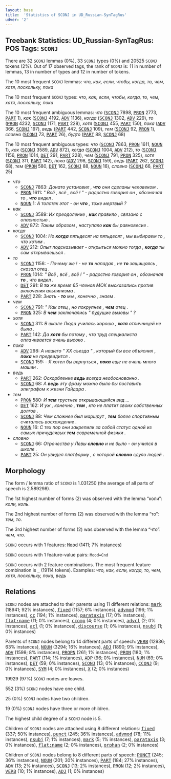 ```yaml
---
layout: base
title:  'Statistics of SCONJ in UD_Russian-SynTagRus'
udver: '2'
---
```


## Treebank Statistics: UD_Russian-SynTagRus: POS Tags: `SCONJ`

There are 32 `SCONJ` lemmas (0%), 33 `SCONJ` types (0%) and 20525 `SCONJ` tokens (2%).
Out of 17 observed tags, the rank of `SCONJ` is: 11 in number of lemmas, 13 in number of types and 12 in number of tokens.

The 10 most frequent `SCONJ` lemmas: <em>что, как, если, чтобы, когда, то, чем, хотя, поскольку, пока</em>

The 10 most frequent `SCONJ` types:  <em>что, как, если, чтобы, когда, то, чем, хотя, поскольку, пока</em>

The 10 most frequent ambiguous lemmas: <em>что</em> (<tt><a href="ru_syntagrus-pos-SCONJ.html">SCONJ</a></tt> 7898, <tt><a href="ru_syntagrus-pos-PRON.html">PRON</a></tt> 2773, <tt><a href="ru_syntagrus-pos-PART.html">PART</a></tt> 1), <em>как</em> (<tt><a href="ru_syntagrus-pos-SCONJ.html">SCONJ</a></tt> 4192, <tt><a href="ru_syntagrus-pos-ADV.html">ADV</a></tt> 1136), <em>когда</em> (<tt><a href="ru_syntagrus-pos-SCONJ.html">SCONJ</a></tt> 1302, <tt><a href="ru_syntagrus-pos-ADV.html">ADV</a></tt> 229), <em>то</em> (<tt><a href="ru_syntagrus-pos-PRON.html">PRON</a></tt> 4232, <tt><a href="ru_syntagrus-pos-SCONJ.html">SCONJ</a></tt> 1171, <tt><a href="ru_syntagrus-pos-PART.html">PART</a></tt> 228), <em>хотя</em> (<tt><a href="ru_syntagrus-pos-SCONJ.html">SCONJ</a></tt> 455, <tt><a href="ru_syntagrus-pos-PART.html">PART</a></tt> 150), <em>пока</em> (<tt><a href="ru_syntagrus-pos-ADV.html">ADV</a></tt> 366, <tt><a href="ru_syntagrus-pos-SCONJ.html">SCONJ</a></tt> 197), <em>ведь</em> (<tt><a href="ru_syntagrus-pos-PART.html">PART</a></tt> 442, <tt><a href="ru_syntagrus-pos-SCONJ.html">SCONJ</a></tt> 109), <em>тем</em> (<tt><a href="ru_syntagrus-pos-SCONJ.html">SCONJ</a></tt> 92, <tt><a href="ru_syntagrus-pos-PRON.html">PRON</a></tt> 1), <em>словно</em> (<tt><a href="ru_syntagrus-pos-SCONJ.html">SCONJ</a></tt> 73, <tt><a href="ru_syntagrus-pos-PART.html">PART</a></tt> 26), <em>будто</em> (<tt><a href="ru_syntagrus-pos-PART.html">PART</a></tt> 88, <tt><a href="ru_syntagrus-pos-SCONJ.html">SCONJ</a></tt> 68)

The 10 most frequent ambiguous types:  <em>что</em> (<tt><a href="ru_syntagrus-pos-SCONJ.html">SCONJ</a></tt> 7863, <tt><a href="ru_syntagrus-pos-PRON.html">PRON</a></tt> 1611, <tt><a href="ru_syntagrus-pos-NOUN.html">NOUN</a></tt> 1), <em>как</em> (<tt><a href="ru_syntagrus-pos-SCONJ.html">SCONJ</a></tt> 3589, <tt><a href="ru_syntagrus-pos-ADV.html">ADV</a></tt> 872), <em>когда</em> (<tt><a href="ru_syntagrus-pos-SCONJ.html">SCONJ</a></tt> 1004, <tt><a href="ru_syntagrus-pos-ADV.html">ADV</a></tt> 212), <em>то</em> (<tt><a href="ru_syntagrus-pos-SCONJ.html">SCONJ</a></tt> 1156, <tt><a href="ru_syntagrus-pos-PRON.html">PRON</a></tt> 1014, <tt><a href="ru_syntagrus-pos-DET.html">DET</a></tt> 291, <tt><a href="ru_syntagrus-pos-PART.html">PART</a></tt> 228), <em>чем</em> (<tt><a href="ru_syntagrus-pos-SCONJ.html">SCONJ</a></tt> 791, <tt><a href="ru_syntagrus-pos-PRON.html">PRON</a></tt> 325), <em>хотя</em> (<tt><a href="ru_syntagrus-pos-SCONJ.html">SCONJ</a></tt> 311, <tt><a href="ru_syntagrus-pos-PART.html">PART</a></tt> 142), <em>пока</em> (<tt><a href="ru_syntagrus-pos-ADV.html">ADV</a></tt> 298, <tt><a href="ru_syntagrus-pos-SCONJ.html">SCONJ</a></tt> 159), <em>ведь</em> (<tt><a href="ru_syntagrus-pos-PART.html">PART</a></tt> 262, <tt><a href="ru_syntagrus-pos-SCONJ.html">SCONJ</a></tt> 68), <em>тем</em> (<tt><a href="ru_syntagrus-pos-PRON.html">PRON</a></tt> 580, <tt><a href="ru_syntagrus-pos-DET.html">DET</a></tt> 162, <tt><a href="ru_syntagrus-pos-SCONJ.html">SCONJ</a></tt> 88, <tt><a href="ru_syntagrus-pos-NOUN.html">NOUN</a></tt> 16), <em>словно</em> (<tt><a href="ru_syntagrus-pos-SCONJ.html">SCONJ</a></tt> 66, <tt><a href="ru_syntagrus-pos-PART.html">PART</a></tt> 25)


* <em>что</em>
  * <tt><a href="ru_syntagrus-pos-SCONJ.html">SCONJ</a></tt> 7863: <em>Донато установил , <b>что</b> они сделаны человеком .</em>
  * <tt><a href="ru_syntagrus-pos-PRON.html">PRON</a></tt> 1611: <em>" Всё , всё , всё ! " - радостно говорил он , обозначая то , <b>что</b> видел .</em>
  * <tt><a href="ru_syntagrus-pos-NOUN.html">NOUN</a></tt> 1: <em>А толстяк этот - он <b>что</b> , тоже мертвый ?</em>
* <em>как</em>
  * <tt><a href="ru_syntagrus-pos-SCONJ.html">SCONJ</a></tt> 3589: <em>Их преодоление , <b>как</b> правило , связано с опасностью .</em>
  * <tt><a href="ru_syntagrus-pos-ADV.html">ADV</a></tt> 872: <em>Таким образом , наступало <b>как</b> бы равновесие .</em>
* <em>когда</em>
  * <tt><a href="ru_syntagrus-pos-SCONJ.html">SCONJ</a></tt> 1004: <em>Но <b>когда</b> пятьдесят на пятьдесят , мы выбираем то , что хотим .</em>
  * <tt><a href="ru_syntagrus-pos-ADV.html">ADV</a></tt> 212: <em>Опыт подсказывает - открыться можно тогда , <b>когда</b> ты сам открываешься .</em>
* <em>то</em>
  * <tt><a href="ru_syntagrus-pos-SCONJ.html">SCONJ</a></tt> 1156: <em>- Почему же ! - не <b>то</b> нападая , не <b>то</b> защищаясь , сказал отец .</em>
  * <tt><a href="ru_syntagrus-pos-PRON.html">PRON</a></tt> 1014: <em>" Всё , всё , всё ! " - радостно говорил он , обозначая <b>то</b> , что видел .</em>
  * <tt><a href="ru_syntagrus-pos-DET.html">DET</a></tt> 291: <em>В <b>то</b> же время 65 членов МОК высказались против включения альпинизма .</em>
  * <tt><a href="ru_syntagrus-pos-PART.html">PART</a></tt> 228: <em>Знать - <b>то</b> мы , конечно , знаем .</em>
* <em>чем</em>
  * <tt><a href="ru_syntagrus-pos-SCONJ.html">SCONJ</a></tt> 791: <em>" Как отец , но покрупнее , <b>чем</b> отец .</em>
  * <tt><a href="ru_syntagrus-pos-PRON.html">PRON</a></tt> 325: <em>В <b>чем</b> заключались " будущие вызовы " ?</em>
* <em>хотя</em>
  * <tt><a href="ru_syntagrus-pos-SCONJ.html">SCONJ</a></tt> 311: <em>В школе Люда училась хорошо , <b>хотя</b> отличницей не была .</em>
  * <tt><a href="ru_syntagrus-pos-PART.html">PART</a></tt> 142: <em>Да <b>хотя</b> бы потому , что труд специалиста оплачивается очень высоко .</em>
* <em>пока</em>
  * <tt><a href="ru_syntagrus-pos-ADV.html">ADV</a></tt> 298: <em>А нашего " XX съезда " , который бы все объяснил , <b>пока</b> не предвидится .</em>
  * <tt><a href="ru_syntagrus-pos-SCONJ.html">SCONJ</a></tt> 159: <em>- Я хотел бы вернуться , <b>пока</b> еще не очень много машин .</em>
* <em>ведь</em>
  * <tt><a href="ru_syntagrus-pos-PART.html">PART</a></tt> 262: <em>Оскорбление <b>ведь</b> всегда необоснованно .</em>
  * <tt><a href="ru_syntagrus-pos-SCONJ.html">SCONJ</a></tt> 68: <em>А <b>ведь</b> эту фразу можно было бы поставить эпиграфом к жизни Гайдара .</em>
* <em>тем</em>
  * <tt><a href="ru_syntagrus-pos-PRON.html">PRON</a></tt> 580: <em>И <b>тем</b> грустнее открывающийся вид …</em>
  * <tt><a href="ru_syntagrus-pos-DET.html">DET</a></tt> 162: <em>И уж , конечно , <b>тем</b> , кто не платит своих собственных долгов .</em>
  * <tt><a href="ru_syntagrus-pos-SCONJ.html">SCONJ</a></tt> 88: <em>Чем сложнее был маршрут , <b>тем</b> более спортивным считалось восхождение .</em>
  * <tt><a href="ru_syntagrus-pos-NOUN.html">NOUN</a></tt> 16: <em>С тех пор они закрепили за собой статус одной из самых причудливых <b>тем</b> современной физики .</em>
* <em>словно</em>
  * <tt><a href="ru_syntagrus-pos-SCONJ.html">SCONJ</a></tt> 66: <em>Отрочества у Левы <b>словно</b> и не было - он учился в школе .</em>
  * <tt><a href="ru_syntagrus-pos-PART.html">PART</a></tt> 25: <em>Он увидел платформу , с которой <b>словно</b> сдуло людей .</em>

## Morphology

The form / lemma ratio of `SCONJ` is 1.031250 (the average of all parts of speech is 2.589298).

The 1st highest number of forms (2) was observed with the lemma “коли”: <em>коли, коль</em>.

The 2nd highest number of forms (2) was observed with the lemma “то”: <em>тем, то</em>.

The 3rd highest number of forms (2) was observed with the lemma “что”: <em>чем, что</em>.

`SCONJ` occurs with 1 features: <tt><a href="ru_syntagrus-feat-Mood.html">Mood</a></tt> (1411; 7% instances)

`SCONJ` occurs with 1 feature-value pairs: `Mood=Cnd`

`SCONJ` occurs with 2 feature combinations.
The most frequent feature combination is `_` (19114 tokens).
Examples: <em>что, как, если, когда, то, чем, хотя, поскольку, пока, ведь</em>


## Relations

`SCONJ` nodes are attached to their parents using 11 different relations: <tt><a href="ru_syntagrus-dep-mark.html">mark</a></tt> (18941; 92% instances), <tt><a href="ru_syntagrus-dep-fixed.html">fixed</a></tt> (1157; 6% instances), <tt><a href="ru_syntagrus-dep-advmod.html">advmod</a></tt> (196; 1% instances), <tt><a href="ru_syntagrus-dep-cc.html">cc</a></tt> (194; 1% instances), <tt><a href="ru_syntagrus-dep-parataxis.html">parataxis</a></tt> (17; 0% instances), <tt><a href="ru_syntagrus-dep-flat-name.html">flat:name</a></tt> (11; 0% instances), <tt><a href="ru_syntagrus-dep-ccomp.html">ccomp</a></tt> (4; 0% instances), <tt><a href="ru_syntagrus-dep-advcl.html">advcl</a></tt> (2; 0% instances), <tt><a href="ru_syntagrus-dep-acl.html">acl</a></tt> (1; 0% instances), <tt><a href="ru_syntagrus-dep-discourse.html">discourse</a></tt> (1; 0% instances), <tt><a href="ru_syntagrus-dep-nsubj.html">nsubj</a></tt> (1; 0% instances)

Parents of `SCONJ` nodes belong to 14 different parts of speech: <tt><a href="ru_syntagrus-pos-VERB.html">VERB</a></tt> (12936; 63% instances), <tt><a href="ru_syntagrus-pos-NOUN.html">NOUN</a></tt> (3294; 16% instances), <tt><a href="ru_syntagrus-pos-ADJ.html">ADJ</a></tt> (1890; 9% instances), <tt><a href="ru_syntagrus-pos-ADV.html">ADV</a></tt> (1598; 8% instances), <tt><a href="ru_syntagrus-pos-PROPN.html">PROPN</a></tt> (261; 1% instances), <tt><a href="ru_syntagrus-pos-PRON.html">PRON</a></tt> (180; 1% instances), <tt><a href="ru_syntagrus-pos-PART.html">PART</a></tt> (114; 1% instances), <tt><a href="ru_syntagrus-pos-ADP.html">ADP</a></tt> (96; 0% instances), <tt><a href="ru_syntagrus-pos-NUM.html">NUM</a></tt> (69; 0% instances), <tt><a href="ru_syntagrus-pos-DET.html">DET</a></tt> (59; 0% instances), <tt><a href="ru_syntagrus-pos-SCONJ.html">SCONJ</a></tt> (13; 0% instances), <tt><a href="ru_syntagrus-pos-CCONJ.html">CCONJ</a></tt> (9; 0% instances), <tt><a href="ru_syntagrus-pos-SYM.html">SYM</a></tt> (4; 0% instances), <tt><a href="ru_syntagrus-pos-X.html">X</a></tt> (2; 0% instances)

19929 (97%) `SCONJ` nodes are leaves.

552 (3%) `SCONJ` nodes have one child.

25 (0%) `SCONJ` nodes have two children.

19 (0%) `SCONJ` nodes have three or more children.

The highest child degree of a `SCONJ` node is 5.

Children of `SCONJ` nodes are attached using 8 different relations: <tt><a href="ru_syntagrus-dep-fixed.html">fixed</a></tt> (337; 50% instances), <tt><a href="ru_syntagrus-dep-punct.html">punct</a></tt> (245; 36% instances), <tt><a href="ru_syntagrus-dep-advmod.html">advmod</a></tt> (78; 11% instances), <tt><a href="ru_syntagrus-dep-nsubj.html">nsubj</a></tt> (7; 1% instances), <tt><a href="ru_syntagrus-dep-mark.html">mark</a></tt> (5; 1% instances), <tt><a href="ru_syntagrus-dep-parataxis.html">parataxis</a></tt> (3; 0% instances), <tt><a href="ru_syntagrus-dep-flat-name.html">flat:name</a></tt> (2; 0% instances), <tt><a href="ru_syntagrus-dep-orphan.html">orphan</a></tt> (2; 0% instances)

Children of `SCONJ` nodes belong to 8 different parts of speech: <tt><a href="ru_syntagrus-pos-PUNCT.html">PUNCT</a></tt> (245; 36% instances), <tt><a href="ru_syntagrus-pos-NOUN.html">NOUN</a></tt> (201; 30% instances), <tt><a href="ru_syntagrus-pos-PART.html">PART</a></tt> (184; 27% instances), <tt><a href="ru_syntagrus-pos-ADV.html">ADV</a></tt> (13; 2% instances), <tt><a href="ru_syntagrus-pos-SCONJ.html">SCONJ</a></tt> (13; 2% instances), <tt><a href="ru_syntagrus-pos-PRON.html">PRON</a></tt> (12; 2% instances), <tt><a href="ru_syntagrus-pos-VERB.html">VERB</a></tt> (10; 1% instances), <tt><a href="ru_syntagrus-pos-ADJ.html">ADJ</a></tt> (1; 0% instances)

